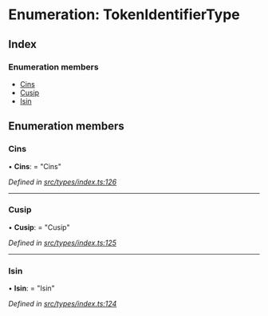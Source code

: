 # Enumeration: TokenIdentifierType

## Index

### Enumeration members

* [Cins](types.tokenidentifiertype.md#cins)
* [Cusip](types.tokenidentifiertype.md#cusip)
* [Isin](types.tokenidentifiertype.md#isin)

## Enumeration members

###  Cins

• **Cins**: = "Cins"

*Defined in [src/types/index.ts:126](https://github.com/PolymathNetwork/polymesh-sdk/blob/d7c2770/src/types/index.ts#L126)*

___

###  Cusip

• **Cusip**: = "Cusip"

*Defined in [src/types/index.ts:125](https://github.com/PolymathNetwork/polymesh-sdk/blob/d7c2770/src/types/index.ts#L125)*

___

###  Isin

• **Isin**: = "Isin"

*Defined in [src/types/index.ts:124](https://github.com/PolymathNetwork/polymesh-sdk/blob/d7c2770/src/types/index.ts#L124)*
